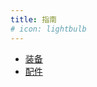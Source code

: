 ```yaml
---
title: 指南
# icon: lightbulb
---
```



- [装备](/encyclopedia/equip.md)
- [配件](/encyclopedia/accessory.md)



